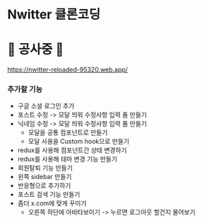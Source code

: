 # Nwitter 클론코딩

# 🚧 공사중 🚧
https://nwitter-reloaded-95320.web.app/

### 추가할 기능
- 구글 소셜 로그인 추가
- 포스트 수정 -> 모달 띄워 수정사항 입력 폼 만들기
- 닉네임 수정 -> 모달 띄워 수정사항 입력 폼 만들기 
  - 모달을 공통 컴포넌트로 만들기
  - 모달 사용을 Custom hook으로 만들기
- redux를 사용해 컴포넌트간 상태 변경하기
- redux를 사용해 테마 변경 기능 만들기
- 회원탈퇴 기능 만들기
- 왼쪽 sidebar 만들기
- 반응형으로 추가하기
- 포스트 검색 기능 만들기
- 좀더 x.com에 맞게 꾸미기
  - 오른쪽 하단에 아바타보이기 -> 누르면 로그아웃 할건지 물어보기
